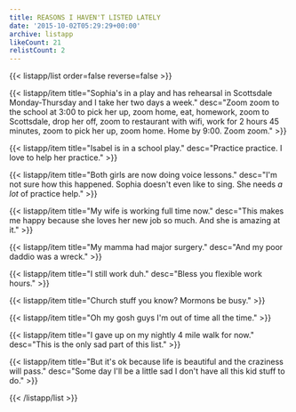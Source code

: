 ```yaml
---
title: REASONS I HAVEN'T LISTED LATELY
date: '2015-10-02T05:29:29+00:00'
archive: listapp
likeCount: 21
relistCount: 2
---
```


<!--more-->

{{< listapp/list order=false reverse=false >}}

   {{< listapp/item title="Sophia's in a play and has rehearsal in Scottsdale Monday-Thursday and I take her two days a week."
      desc="Zoom zoom to the school at 3:00 to pick her up, zoom home, eat, homework, zoom to Scottsdale, drop her off, zoom to restaurant with wifi, work for 2 hours 45 minutes, zoom to pick her up, zoom home. Home by 9:00. Zoom zoom." >}}

   {{< listapp/item title="Isabel is in a school play."
      desc="Practice practice. I love to help her practice." >}}

   {{< listapp/item title="Both girls are now doing voice lessons."
      desc="I'm not sure how this happened. Sophia doesn't even like to sing. She needs *a lot* of practice help." >}}

   {{< listapp/item title="My wife is working full time now."
      desc="This makes me happy because she loves her new job so much. And she is amazing at it." >}}

   {{< listapp/item title="My mamma had major surgery."
      desc="And my poor daddio was a wreck." >}}

   {{< listapp/item title="I still work duh."
      desc="Bless you flexible work hours." >}}

   {{< listapp/item title="Church stuff you know? Mormons be busy." >}}

   {{< listapp/item title="Oh my gosh guys I'm out of time all the time." >}}

   {{< listapp/item title="I gave up on my nightly 4 mile walk for now."
      desc="This is the only sad part of this list." >}}

   {{< listapp/item title="But it's ok because life is beautiful and the craziness will pass."
      desc="Some day I'll be a little sad I don't have all this kid stuff to do." >}}

{{< /listapp/list >}}
